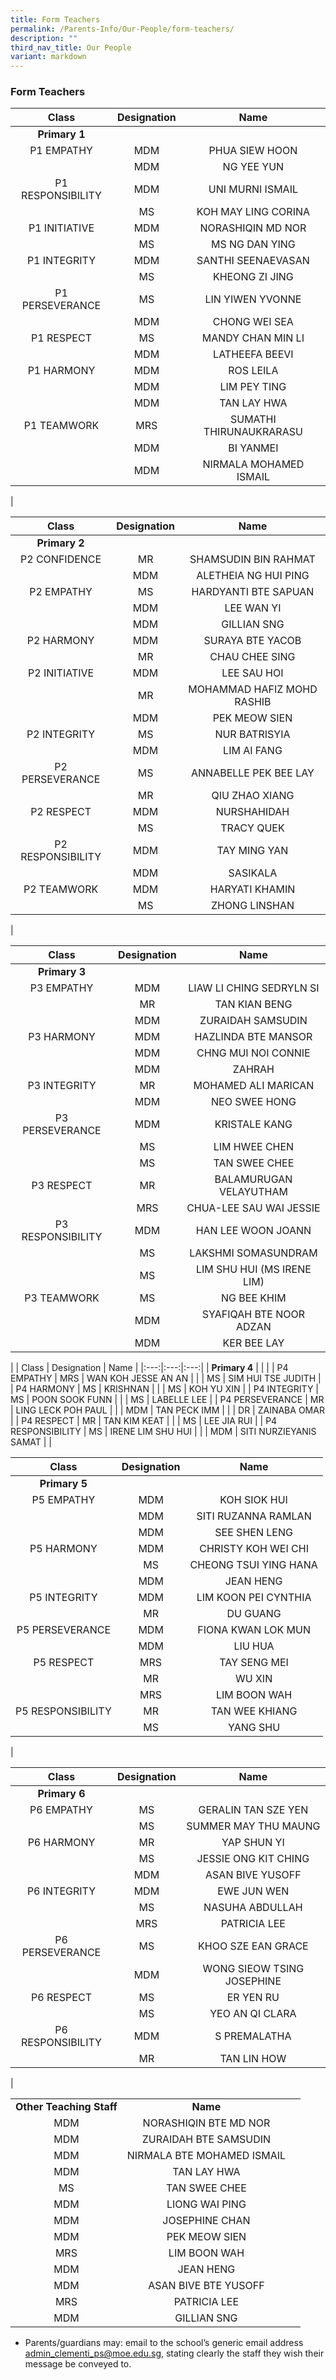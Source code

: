 ```yaml
---
title: Form Teachers
permalink: /Parents-Info/Our-People/form-teachers/
description: ""
third_nav_title: Our People
variant: markdown
---
```

### Form Teachers

| Class | Designation | Name |
|:---:|:---:|:---:|
| **Primary 1** |  |  |
| P1 EMPATHY | MDM | PHUA SIEW HOON |
|  | MDM | NG YEE YUN  |
| P1 RESPONSIBILITY | MDM | UNI MURNI ISMAIL |
|  | MS | KOH MAY LING CORINA |
| P1 INITIATIVE | MDM | NORASHIQIN MD NOR |
|  | MS | MS NG DAN YING |
| P1 INTEGRITY | MDM | SANTHI SEENAEVASAN |
|  | MS | KHEONG ZI JING |
| P1 PERSEVERANCE | MS | LIN YIWEN YVONNE |
|  | MDM | CHONG WEI SEA |
| P1 RESPECT | MS | MANDY CHAN MIN LI |
|  | MDM | LATHEEFA BEEVI |  
| P1 HARMONY | MDM | ROS LEILA |
|  | MDM | LIM PEY TING |
|  | MDM | TAN LAY HWA |
| P1 TEAMWORK | MRS | SUMATHI THIRUNAUKRARASU |
|  | MDM | BI YANMEI |
|  | MDM | NIRMALA MOHAMED ISMAIL |
|

| Class | Designation | Name |
|:---:|:---:|:---:|
| **Primary 2** |  |  |
| P2 CONFIDENCE | MR | SHAMSUDIN BIN RAHMAT |
|  | MDM | ALETHEIA NG HUI PING |
| P2 EMPATHY | MS | HARDYANTI BTE SAPUAN |
|  | MDM | LEE WAN YI |
|  | MDM | GILLIAN SNG |
| P2 HARMONY | MDM | SURAYA BTE YACOB |
|  | MR | CHAU CHEE SING |
| P2 INITIATIVE | MDM | LEE SAU HOI |
|  | MR | MOHAMMAD HAFIZ MOHD RASHIB |
|  | MDM | PEK MEOW SIEN |
| P2 INTEGRITY | MS | NUR BATRISYIA |
|  | MDM | LIM AI FANG |
| P2 PERSEVERANCE | MS | ANNABELLE PEK BEE LAY |
|  | MR | QIU ZHAO XIANG |
| P2 RESPECT | MDM | NURSHAHIDAH |
|  | MS | TRACY QUEK |
| P2 RESPONSIBILITY | MDM | TAY MING YAN |
|  | MDM | SASIKALA |
| P2 TEAMWORK | MDM | HARYATI KHAMIN |
|  | MS | ZHONG LINSHAN |
|

| Class | Designation | Name |
|:---:|:---:|:---:|
| **Primary 3** |  |  |
| P3 EMPATHY | MDM | LIAW LI CHING SEDRYLN SI |
|  | MR | TAN KIAN BENG |
|  | MDM | ZURAIDAH SAMSUDIN |
| P3 HARMONY | MDM | HAZLINDA BTE MANSOR |
|  | MDM | CHNG MUI NOI CONNIE |
|  | MDM | ZAHRAH |
| P3 INTEGRITY | MR | MOHAMED ALI MARICAN|
|  | MDM | NEO SWEE HONG |
| P3 PERSEVERANCE | MDM | KRISTALE KANG |
|  | MS | LIM HWEE CHEN |
|  | MS | TAN SWEE CHEE |
| P3 RESPECT | MR | BALAMURUGAN VELAYUTHAM |
|  | MRS | CHUA-LEE SAU WAI JESSIE |
| P3 RESPONSIBILITY | MDM | HAN LEE WOON JOANN |
| | MS | LAKSHMI SOMASUNDRAM |
|  | MS | LIM SHU HUI (MS IRENE LIM) |
| P3 TEAMWORK | MS | NG BEE KHIM |
|  | MDM | SYAFIQAH BTE NOOR ADZAN |
|  | MDM | KER BEE LAY |
|
| Class | Designation | Name |
|:---:|:---:|:---:|
| **Primary 4** |  |  |
| P4 EMPATHY | MRS | WAN KOH JESSE AN AN |
|  | MS | SIM HUI TSE JUDITH |
| P4 HARMONY | MS | KRISHNAN |
|  | MS | KOH YU XIN |
| P4 INTEGRITY | MS | POON SOOK FUNN |
|  | MS | LABELLE LEE |
| P4 PERSEVERANCE | MR | LING LECK POH PAUL |
|  | MDM | TAN PECK IMM |
|  | DR | ZAINABA OMAR |
| P4 RESPECT | MR | TAN KIM KEAT |
|  | MS | LEE JIA RUI |
| P4 RESPONSIBILITY | MS | IRENE LIM SHU HUI |
|  | MDM | SITI NURZIEYANIS SAMAT |
|

| Class | Designation | Name |
|:---:|:---:|:---:|
| **Primary 5** |  |  |
| P5 EMPATHY | MDM | KOH SIOK HUI |
|  | MDM | SITI RUZANNA RAMLAN|
|  | MDM | SEE SHEN LENG|
| P5 HARMONY | MDM | CHRISTY KOH WEI CHI |
|  | MS | CHEONG TSUI YING HANA |
|   | MDM | JEAN HENG |
| P5 INTEGRITY | MDM | LIM KOON PEI CYNTHIA |
|  | MR | DU GUANG |
| P5 PERSEVERANCE | MDM | FIONA KWAN LOK MUN |
|  | MDM  | LIU HUA |
| P5 RESPECT | MRS | TAY SENG MEI |
|  | MR | WU XIN |
|  | MRS | LIM BOON WAH |
| P5 RESPONSIBILITY | MR | TAN WEE KHIANG |
|  | MS | YANG SHU |
|

| Class | Designation | Name |
|:---:|:---:|:---:|
| **Primary 6** |  |  |
| P6 EMPATHY | MS | GERALIN TAN SZE YEN |
|  | MS | SUMMER MAY THU MAUNG |
| P6 HARMONY | MR | YAP SHUN YI |
|  | MS | JESSIE ONG KIT CHING |
|  | MDM | ASAN BIVE YUSOFF |
| P6 INTEGRITY | MDM | EWE JUN WEN |
|  | MS | NASUHA ABDULLAH |
|  | MRS | PATRICIA LEE |
| P6 PERSEVERANCE | MS | KHOO SZE EAN GRACE |
|  | MDM | WONG SIEOW TSING JOSEPHINE |
| P6 RESPECT | MS | ER YEN RU |
|   | MS | YEO AN QI CLARA |
| P6 RESPONSIBILITY | MDM | S PREMALATHA |
|   | MR | TAN LIN HOW |
|

|  | ||
|:---:|:---:|:---:|
| **Other Teaching Staff** | **Name** |  |
| MDM | NORASHIQIN BTE MD NOR |
| MDM | ZURAIDAH BTE SAMSUDIN |
| MDM | NIRMALA BTE MOHAMED ISMAIL |
| MDM | TAN LAY HWA |
| MS | TAN SWEE CHEE |
| MDM | LIONG WAI PING |
| MDM | JOSEPHINE CHAN |
| MDM | PEK MEOW SIEN |
| MRS | LIM BOON WAH |
| MDM | JEAN HENG |
| MDM | ASAN BIVE BTE YUSOFF |
| MRS | PATRICIA LEE |
| MDM | GILLIAN SNG |

* Parents/guardians may: email to the school’s generic email address [admin_clementi_ps@moe.edu.sg](admin_clementi_ps@moe.edu.sg), stating clearly the staff they wish their message be conveyed to.